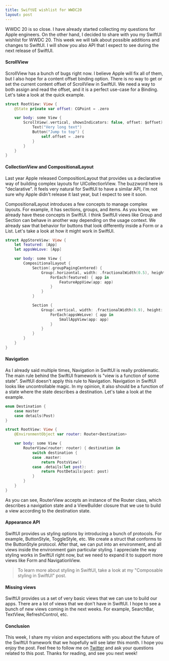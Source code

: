 ```yaml
---
title: SwiftUI wishlist for WWDC20
layout: post
---
```


WWDC 20 is so close. I have already started collecting my questions for Apple engineers. On the other hand, I decided to share with you my SwiftUI wishlist for WWDC 20. This week we will talk about possible additions and changes to SwiftUI. I will show you also API that I expect to see during the next release of SwiftUI.

#### ScrollView
ScrollView has a bunch of bugs right now. I believe Apple will fix all of them, but I also hope for a content offset binding option. There is no way to get or set the current content offset of ScrollView in SwiftUI. We need a way to both assign and read the offset, and it is a perfect use-case for a Binding. Let's take a look at the quick example.

```swift
struct RootView: View {
    @State private var offset: CGPoint = .zero

    var body: some View {
        ScrollView(.vertical, showsIndicators: false, offset: $offset) {
            Text("Very long text")
            Button("Jump to top") {
                self.offset = .zero
            }
        }
    }
}
```

#### CollectionView and CompositionalLayout
Last year Apple released CompositionLayout that provides us a declarative way of building complex layouts for UICollectionView. The buzzword here is "declarative". It feels very natural for SwiftUI to have a similar API, I'm not sure why Apple didn't release it last year, but I expect to see it soon. 

CompositionalLayout introduces a few concepts to manage complex layouts. For example, it has sections, groups, and items. As you know, we already have these concepts in SwiftUI. I think SwiftUI views like Group and Section can behave in another way depending on the usage context. We already saw that behavior for buttons that look differently inside a Form or a List. Let's take a look at how it might work in SwiftUI.

```swift
struct AppStoreView: View {
    let featured: [App]
    let appsWeLove: [App]

    var body: some View {
        CompositionalLayout {
            Section(.groupPagingCentered) {
                Group(.horizontal, width: .fractionalWidth(0.5), height: .fractionalHeight(0.5)) {
                    ForEach(featured) { app in
                        FeatureAppView(app: app)
                    }
                }
            }

            Section {
                Group(.vertical, width: .fractionalWidth(0.9), height: .estimated(200)) {
                    ForEach(appsWeLove) { app in
                        SmallAppView(app: app)
                    }
                }
            }
        }
    }
}
```

#### Navigation
As I already said multiple times, Navigation in SwiftUI is really problematic. The main rule behind the SwiftUI framework is "view is a function of some state". SwiftUI doesn't apply this rule to Navigation. Navigation in SwiftUI looks like uncontrollable magic. In my opinion, it also should be a function of a state where the state describes a destination. Let's take a look at the example.

```swift
enum Destination {
    case master
    case details(Post)
}

struct RootView: View {
    @EnvironmentObject var router: Router<Destination>

    var body: some View {
        RouterView(router: router) { destination in
            switch destination {
            case .master:
                return PostsView()
            case .details(let post):
                return PostDetails(post: post)
            }
        }
    }
}
```

As you can see, RouterView accepts an instance of the Router class, which describes a navigation state and a ViewBuilder closure that we use to build a view according to the destination state.

#### Appearance API
SwiftUI provides us styling options by introducing a bunch of protocols. For example, ButtonStyle, ToggleStyle, etc. We create a struct that conforms to the ButtonStyle protocol. After that, we can put into an environment, and all views inside the environment gain particular styling. I appreciate the way styling works in SwiftUI right now, but we need to expand it to support more views like Form and NavigationView.

> To learn more about styling in SwiftUI, take a look at my "Composable styling in SwiftUI" post.

#### Missing views
SwiftUI provides us a set of very basic views that we can use to build our apps. There are a lot of views that we don't have in SwiftUI. I hope to see a bunch of new views coming in the next weeks. For example, SearchBar, TextView, RefreshControl, etc.

#### Conclusion
This week, I share my vision and expectations with you about the future of the SwiftUI framework that we hopefully will see later this month. I hope you enjoy the post. Feel free to follow me on [Twitter](https://twitter.com/mecid) and ask your questions related to this post. Thanks for reading, and see you next week!